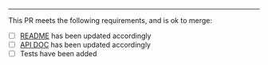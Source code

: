 ---

This PR meets the following requirements, and is ok to merge:

- [ ] [README](README.md) has been updated accordingly
- [ ] [API DOC](api-doc.md) has been updated accordingly
- [ ] Tests have been added
